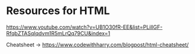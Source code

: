 # Resources for HTML

https://www.youtube.com/watch?v=UB1O30fR-EE&list=PLillGF-RfqbZTASqIqdvm1R5mLrQq79CU&index=1

Cheatsheet → https://www.codewithharry.com/blogpost/html-cheatsheet/
